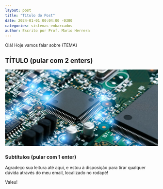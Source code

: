 ```yaml
---
layout: post
title: "Título do Post"
date: 2024-01-01 00:04:00 -0300
categories: sistemas-embarcados
author: Escrito por Prof. Mario Herrera
---
```


Olá! Hoje vamos falar sobre {TEMA}

## TÍTULO (pular com 2 enters)


![](https://github.com/mariopuebla17/blog/blob/main/_images/202401/se.jpg?raw=true)

### Subtítulos (pular com 1 enter)

Agradeço sua leitura até aqui, e estou à disposição para tirar qualquer dúvida através do meu email, localizado no rodapé!

Valeu!